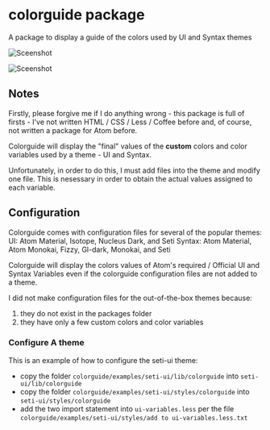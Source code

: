 # colorguide package

A package to display a guide of the colors used by UI and Syntax themes

![Sceenshot](https://cloud.githubusercontent.com/assets/17919240/17274519/e8c376fa-5699-11e6-9f21-aab794e32a23.png?raw=true)

![Sceenshot](https://cloud.githubusercontent.com/assets/17919240/17274538/e64c6db8-569a-11e6-817a-0246ff104287.png?raw=true)

## Notes

Firstly, please forgive me if I do anything wrong - this package is full of firsts - I've not written HTML / CSS / Less / Coffee before and, of course, not written a package for Atom before.

Colorguide will display the "final" values of the **custom** colors and color variables used by a theme - UI and Syntax.  

Unfortunately, in order to do this, I must add files into the theme and modify one file.  This is nesessary in order to obtain the actual values assigned to each variable.

## Configuration

Colorguide comes with configuration files for several of the popular themes:
UI: Atom Material, Isotope, Nucleus Dark, and Seti
Syntax: Atom Material, Atom Monokai, Fizzy, Gl-dark, Monokai, and Seti

Colorguide will display the colors values of Atom's required / Official UI and Syntax Variables even if the colorguide configuration files are not added to a theme.

I did not make configuration files for the out-of-the-box themes because:
1) they do not exist in the packages folder
2) they have only a few custom colors and color variables

### Configure A theme

This is an example of how to configure the seti-ui theme:

- copy the folder `colorguide/examples/seti-ui/lib/colorguide` into `seti-ui/lib/colorguide`
- copy the folder `colorguide/examples/seti-ui/styles/colorguide` into `seti-ui/styles/colorguide`
- add the two import statement into `ui-variables.less` per the file `colorguide/examples/seti-ui/styles/add to ui-variables.less.txt`


